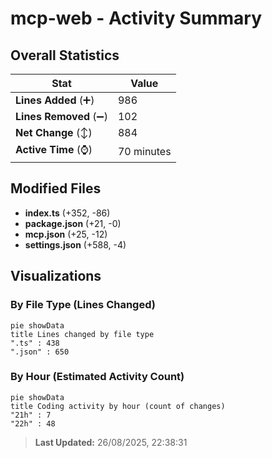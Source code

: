 # mcp-web - Activity Summary 

## Overall Statistics

| Stat                   | Value                                                             |
| ---------------------- | ----------------------------------------------------------------- |
| **Lines Added** (➕)   | 986                                          |
| **Lines Removed** (➖) | 102                                        |
| **Net Change** (↕)    | 884                |
| **Active Time** (⌚)   | 70 minutes |


## Modified Files
- **index.ts** (+352, -86)
- **package.json** (+21, -0)
- **mcp.json** (+25, -12)
- **settings.json** (+588, -4)

## Visualizations

### By File Type (Lines Changed)

```mermaid
pie showData
title Lines changed by file type
".ts" : 438
".json" : 650
```

### By Hour (Estimated Activity Count)

```mermaid
pie showData
title Coding activity by hour (count of changes)
"21h" : 7
"22h" : 48
```


> **Last Updated:** 26/08/2025, 22:38:31